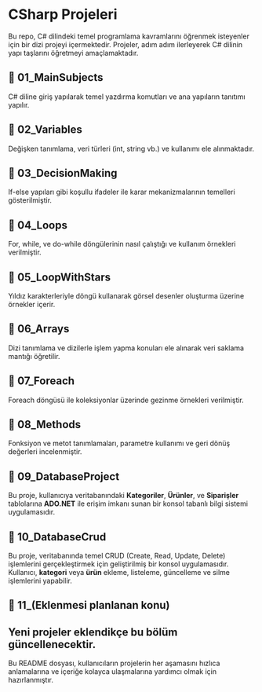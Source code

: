 # CSharp Projeleri

Bu repo, C# dilindeki temel programlama kavramlarını öğrenmek isteyenler için bir dizi projeyi içermektedir. Projeler, adım adım ilerleyerek C# dilinin yapı taşlarını öğretmeyi amaçlamaktadır.

## 📍 01_MainSubjects

C# diline giriş yapılarak temel yazdırma komutları ve ana yapıların tanıtımı yapılır.

## 📍 02_Variables

Değişken tanımlama, veri türleri (int, string vb.) ve kullanımı ele alınmaktadır.

## 📍 03_DecisionMaking

If-else yapıları gibi koşullu ifadeler ile karar mekanizmalarının temelleri gösterilmiştir.

## 📍 04_Loops

For, while, ve do-while döngülerinin nasıl çalıştığı ve kullanım örnekleri verilmiştir.

## 📍 05_LoopWithStars

Yıldız karakterleriyle döngü kullanarak görsel desenler oluşturma üzerine örnekler içerir.

## 📍 06_Arrays

Dizi tanımlama ve dizilerle işlem yapma konuları ele alınarak veri saklama mantığı öğretilir.

## 📍 07_Foreach

Foreach döngüsü ile koleksiyonlar üzerinde gezinme örnekleri verilmiştir.

## 📍 08_Methods

Fonksiyon ve metot tanımlamaları, parametre kullanımı ve geri dönüş değerleri incelenmiştir.

## 📍 09_DatabaseProject

Bu proje, kullanıcıya veritabanındaki **Kategoriler**, **Ürünler**, ve **Siparişler** tablolarına **ADO.NET** ile erişim imkanı sunan bir konsol tabanlı bilgi sistemi uygulamasıdır.

## 📍 10_DatabaseCrud

Bu proje, veritabanında temel CRUD (Create, Read, Update, Delete) işlemlerini gerçekleştirmek için geliştirilmiş bir konsol uygulamasıdır. Kullanıcı, **kategori** veya **ürün** ekleme, listeleme, güncelleme ve silme işlemlerini yapabilir.

## 📍 11\_(Eklenmesi planlanan konu)

## Yeni projeler eklendikçe bu bölüm güncellenecektir.

Bu README dosyası, kullanıcıların projelerin her aşamasını hızlıca anlamalarına ve içeriğe kolayca ulaşmalarına yardımcı olmak için hazırlanmıştır.
